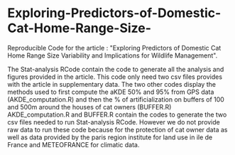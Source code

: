# Exploring-Predictors-of-Domestic-Cat-Home-Range-Size-
Reproducible Code for the article : "Exploring Predictors of Domestic Cat Home Range Size Variability and Implications for Wildlife Management".

The Stat-analysis RCode contain the code to generate all the analysis and figures provided in the article. This code only need two csv files provides with the article in supplementary data.
The  two other codes display the methods used to first compute the aKDE 50% and 95% from GPS data (AKDE_computation.R) and then the % of artificialization on buffers of 100 and 500m around the houses of cat owners (BUFFER.R)
AKDE_computation.R and BUFFER.R contain the codes to generate the two csv files needed to run Stat-analysis RCode. However we do not provide raw data to run these code because  for the protection of cat owner data as well as data provided by the paris region institute for land use in ile de France and METEOFRANCE for climatic data. 
